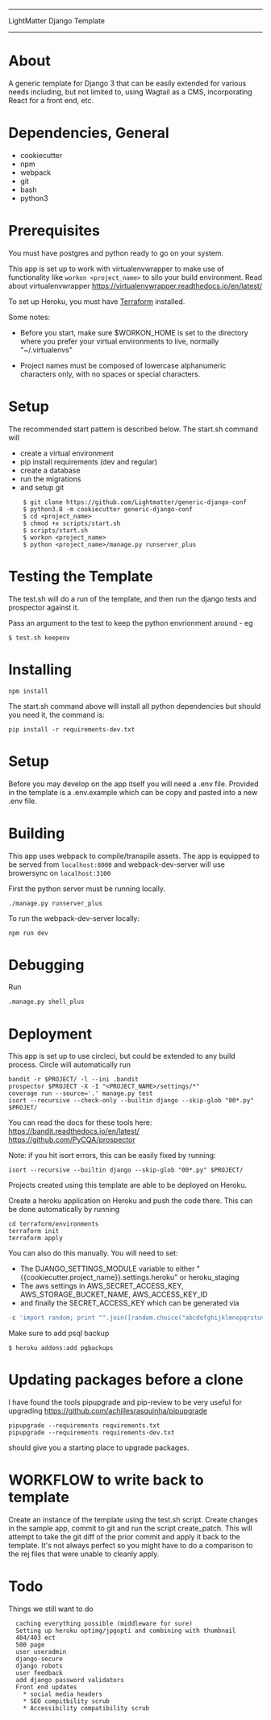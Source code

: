 ***************************
LightMatter Django Template
***************************

About
=====

A generic template for Django 3 that can be easily extended for various needs including, but not limited to, using Wagtail as a CMS, incorporating React for a front end, etc.


Dependencies, General
============
* cookiecutter
* npm
* webpack
* git
* bash
* python3

Prerequisites
============

You must have postgres and python ready to go on your system.

This app is set up to work with virtualenvwrapper to make use of functionality like `workon <project_name>` to silo your build environment.
Read about virtualenvwrapper <https://virtualenvwrapper.readthedocs.io/en/latest/>

To set up Heroku, you must have [Terraform](https://www.terraform.io/) installed.

Some notes:

* Before you start, make sure $WORKON_HOME is set to the directory where you prefer your virtual environments to live, normally "~/.virtualenvs"

* Project names must be composed of lowercase alphanumeric characters only, with no spaces or special characters.


Setup
============

The recommended start pattern is described below. The start.sh command will
* create a virtual environment
* pip install requirements (dev and regular)
* create a database
* run the migrations
* and setup git

```
    $ git clone https://github.com/Lightmatter/generic-django-conf
    $ python3.8 -m cookiecutter generic-django-conf
    $ cd <project_name>
    $ chmod +x scripts/start.sh
    $ scripts/start.sh
    $ workon <project_name>
    $ python <project_name>/manage.py runserver_plus
```

Testing the Template
==========
The test.sh will do a run of the template, and then run the django tests and prospector against it.

Pass an argument to the test to keep the python envrionment around - eg

    $ test.sh keepenv


Installing
============


    npm install

The start.sh command above will install all python dependencies but should you need it, the command is:

    pip install -r requirements-dev.txt

Setup
============

Before you may develop on the app itself you will need a .env file. Provided in the template is a .env.example which can be copy and pasted into a new .env file.


Building
============
This app uses webpack to compile/transpile assets. The app is equipped to be served from `localhost:8000` and webpack-dev-server will use browersync on `localhost:3100`

First the python server must be running locally.

    ./manage.py runserver_plus

To run the webpack-dev-server locally:

    npm run dev

Debugging
============
Run

    .manage.py shell_plus

Deployment
==========

This app is set up to use circleci, but could be extended to any build process. Circle will automatically run

    bandit -r $PROJECT/ -l --ini .bandit
    prospector $PROJECT -X -I "<PROJECT_NAME>/settings/*"
    coverage run --source='.' manage.py test
    isort --recursive --check-only --builtin django --skip-glob "00*.py" $PROJET/

You can read the docs for these tools here:
<https://bandit.readthedocs.io/en/latest/>
<https://github.com/PyCQA/prospector>

Note: if you hit isort errors, this can be easily fixed by running:

    isort --recursive --builtin django --skip-glob "00*.py" $PROJECT/

Projects created using this template are able to be deployed on Heroku.

Create a heroku application on Heroku and push the code there.
This can be done automatically by running

    cd terraform/environments
    terraform init
    terraform apply

You can also do this manually. You will need to set:

- The DJANGO_SETTINGS_MODULE variable to either "{{cookiecutter.project_name}}.settings.heroku" or heroku_staging
- The aws settings in AWS_SECRET_ACCESS_KEY, AWS_STORAGE_BUCKET_NAME, AWS_ACCESS_KEY_ID
- and finally the SECRET_ACCESS_KEY which can be generated via
```python
-c 'import random; print "".join([random.choice("abcdefghijklmnopqrstuvwxyz0123456789!@#$%^&*(-_=+)") for i in range(50)])'
```

Make sure to add psql backup

    $ heroku addons:add pgbackups

Updating packages before a clone
================================================
I have found the tools pipupgrade and pip-review to be very useful for upgrading
https://github.com/achillesrasquinha/pipupgrade

```
pipupgrade --requirements requirements.txt 
pipupgrade --requirements requirements-dev.txt
```
should give you a starting place to upgrade packages.

WORKFLOW to write back to template
====
Create an instance of the template using the test.sh script. Create changes in the sample app, commit to git and run the script create_patch. This will attempt to take the git diff of the prior commit and apply it back to the template. It's not always perfect so you might have to do a comparison to the rej files that were unable to cleanly apply.


Todo
====
Things we still want to do
```
  caching everything possible (middleware for sure)
  Setting up heroku optimg/jpgopti and combining with thumbnail
  404/403 ect
  500 page
  user useradmin
  django-secure
  django robots
  user feedback
  add django password validators
  Front end updates
    * social media headers
    * SEO compitbility scrub
    * Accessibility compatibility scrub
```


